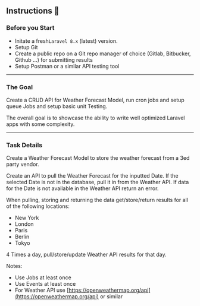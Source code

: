 ## Instructions 📝

### Before you Start

- Initate a fresh`Laravel 8.x` (latest) version.
- Setup Git
- Create a public repo on a Git repo manager of choice (Gitlab, Bitbucker, Github ...) for submitting results
- Setup Postman or a similar API testing tool

---

### The Goal

Create a CRUD API for Weather Forecast Model, run cron jobs and setup queue Jobs and setup basic unit Testing.

The overall goal is to showcase the ability to write well optimized Laravel apps with some complexity.

---

### Task Details

Create a Weather Forecast Model to store the weather forecast from a 3ed party vendor.

Create an API to pull the Weather Forecast for the inputted Date.
If the selected Date is not in the database, pull it in from the Weather API.
If data for the Date is not available in the Weather API return an error.

When pulling, storing and returning the data get/store/return results for all of the following locations:

- New York
- London
- Paris
- Berlin
- Tokyo

4 Times a day,  pull/store/update Weather API results for that day.

Notes:

- Use Jobs at least once
- Use Events at least once
- For Weather API use [https://openweathermap.org/api](https://openweathermap.org/api) or similar
